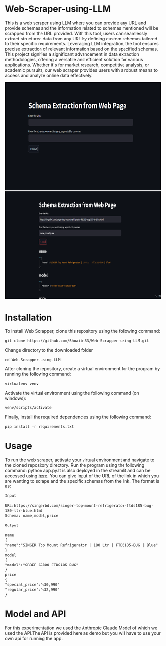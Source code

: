 # Web-Scraper-using-LLM
This is a web scraper using LLM where you can provide any URL and provide schemas and the information related to schemas mentioned will be scrapped from the URL provided. With this tool, users can seamlessly extract structured data from any URL by defining custom schemas tailored to their specific requirements. Leveraging LLM integration, the tool ensures precise extraction of relevant information based on the specified schemas. This project signifies a significant advancement in data extraction methodologies, offering a versatile and efficient solution for various applications. Whether it's for market research, competitive analysis, or academic pursuits, our web scraper provides users with a robust means to access and analyze online data effectively.

<img src = "Images/doc2.png" width="700" height="350">

<img src = "Images/doc1.png" width="700" height="350">


# Installation
To install Web Scrapper, clone this repository using the following command:
```
git clone https://github.com/Shoaib-33/Web-Scrapper-using-LLM.git
```
Change directory to the downloaded folder
```
cd Web-Scrapper-using-LLM

```
After cloning the repository, create a virtual environment for the program by running the following command:
```
virtualenv venv
```
Activate the virtual environment using the following command (on windows):

```
venv/scripts/activate
```

Finally, install the required dependencies using the following command:
```
pip install -r requirements.txt
```

# Usage

To run the web scraper, activate your virtual environment and navigate to the cloned repository directory. Run the program using the following command: python app.py.It is also deployed in the streamlit and can be accessed using [here](https://web-scrapper-using-llm-eoq5s3dk4hmssicmskrrw3.streamlit.app/).
You can give input of the URL of the link in which you are wanting to scrape and the specific schemas from the link. The format is as:

```
Input
 
URL:https://singerbd.com/singer-top-mount-refrigerator-ftds185-bug-180-ltr-blue.html
Schema: name,model,price

Output

name
{
"name":"SINGER Top Mount Refrigerator | 180 Ltr | FTDS185-BUG | Blue"
}
model
{
"model":"SRREF-SS300-FTDS185-BUG"
}
price
{
"special_price":"৳30,990"
"regular_price":"৳32,990"
}
```

# Model and API
For this experimentation we used the Anthropic Claude Model of which we used the API.The API is provided here as demo but you will have to use your own api for running the app.
